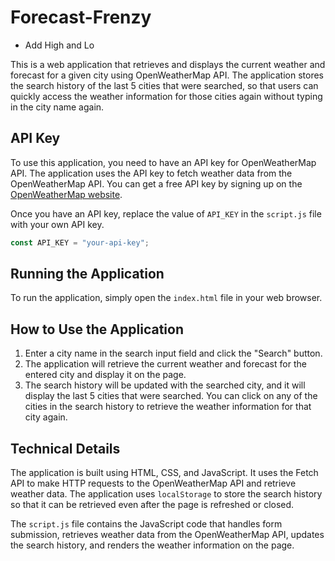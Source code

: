 # Forecast-Frenzy

- Add High and Lo

This is a web application that retrieves and displays the current weather and forecast for a given city using OpenWeatherMap API. The application stores the search history of the last 5 cities that were searched, so that users can quickly access the weather information for those cities again without typing in the city name again.

## API Key

To use this application, you need to have an API key for OpenWeatherMap API. The application uses the API key to fetch weather data from the OpenWeatherMap API. You can get a free API key by signing up on the [OpenWeatherMap website](https://home.openweathermap.org/users/sign_up).

Once you have an API key, replace the value of `API_KEY` in the `script.js` file with your own API key.

```javascript
const API_KEY = "your-api-key";
```

## Running the Application

To run the application, simply open the `index.html` file in your web browser.

## How to Use the Application

1.  Enter a city name in the search input field and click the "Search" button.
2.  The application will retrieve the current weather and forecast for the entered city and display it on the page.
3.  The search history will be updated with the searched city, and it will display the last 5 cities that were searched. You can click on any of the cities in the search history to retrieve the weather information for that city again.

## Technical Details

The application is built using HTML, CSS, and JavaScript. It uses the Fetch API to make HTTP requests to the OpenWeatherMap API and retrieve weather data. The application uses `localStorage` to store the search history so that it can be retrieved even after the page is refreshed or closed.

The `script.js` file contains the JavaScript code that handles form submission, retrieves weather data from the OpenWeatherMap API, updates the search history, and renders the weather information on the page.
